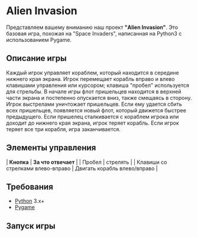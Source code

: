 # Alien Invasion
Представляем вашему вниманию наш проект __"Alien Invasion"__. Это базовая игра, похожая на "Space Invaders", написанная на Python3 с использованием Pygame.

## Описание игры
Каждый игрок управляет кораблем, который находится в середине нижнего края экрана. Игрок перемещает корабль вправо и влево клавишами управления или курсором; клавиша "пробел" используется для стрельбы. В начале игры флот пришельцев находится в верхней части экрана и постепенно опускается вниз, также смещаясь в сторону. Игрок выстрелами уничтожает пришельцев. Если ему удается сбить всех пришельцев, появляется новый флот, который движется быстрее предыдущего. Если пришелец сталкивается с кораблем игрока или доходит до нижнего края экрана, игрок теряет корабль. Если игрок теряет все три корабля, игра заканчивается.

## Элементы управления
| __Кнопка__ | __За что отвечает__ |
| Пробел | стрелять |
| Клавиши со стрелками влево-вправо | Двигать корабль влево/вправо |

## Требования
+ [Python](https://www.python.org/) 3.x+
+ [Pygame](https://www.pygame.org/)

## Запуск игры
